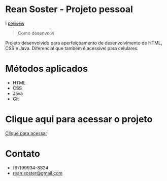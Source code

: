 # Rean Soster - Projeto pessoal 
! [preview](./screenshot.png)

> Como desenvolvi

Projeto desenvolvido para aperfeiçoamento de desenvolvimento de HTML, CSS e Java. Diferencial que tambem é acessível para celulares.

# Métodos aplicados 

- HTML
- CSS
- Java 
- Git 

# Clique aqui para acessar o projeto 
[Clique para acessar](https://reansoster.github.io/ReanSoster-projetopessoal/)

# Contato 

- (67)99934-8824
- rean.soster@gmail.com
